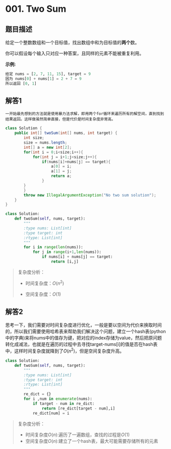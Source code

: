 # 001. Two Sum

## 题目描述

给定一个整数数组和一个目标值，找出数组中和为目标值的**两个**数。

你可以假设每个输入只对应一种答案，且同样的元素不能被重复利用。

**示例:**

```python
给定 nums = [2, 7, 11, 15], target = 9
因为 nums[0] + nums[1] = 2 + 7 = 9
所以返回 [0, 1]
```

## 解答1

 	一开始最先想到的方法就是使用暴力法求解，即用两个for循环来遍历所有的解空间，直到找到结果返回。这样做虽然简单直接，但是代价是时间复杂度非常高。

```java
class Solution {
    public int[] twoSum(int[] nums, int target) {
        int size;
        size = nums.length;
        int[] a = new int[2];
        for(int i = 0;i<size;i++){
            for(int j = i+1;j<size;j++){
                if(nums[i]+nums[j] == target){
                    a[0] = i;
                    a[1] = j;
                    return a;
                }
        }
        }
        throw new IllegalArgumentException("No two sum solution");
    }
}
```

```python
class Solution:
    def twoSum(self, nums, target):
        """
        :type nums: List[int]
        :type target: int
        :rtype: List[int]
        """
        for i in range(len(nums)):
            for j in range(i+1,len(nums)):
                if nums[i] + nums[j] == target:
                    return [i,j]
```



>复杂度分析：
>
>+ 时间复杂度：$O(n^2)$
>
>+ 空间复杂度：$O(1)$

## 解答2

​	思考一下，我们需要对时间复杂度进行优化，一般是要以空间为代价来换取时间的，所以我们需要使用哈希表来帮助我们解决这个问题，建立一个hash表(python中的字典)来将nums中的值存为键，把对应的index存储为value，然后把原问题转化成减法，也就是在遍历的过程中去寻找target-nums[i]的值是否在hash表中，这样时间复杂度就降到了$O(n^2)$，但是空间复杂度升高。

```python
class Solution:
    def twoSum(self, nums, target):  
        """
        :type nums: List[int]
        :type target: int
        :rtype: List[int]
        """
        re_dict = {}
        for i ,num in enumerate(nums):
            if target - num in re_dict:
                return [re_dict[target - num],i]
            re_dict[num] = i       
```



>复杂度分析：
>
>+ 时间复杂度$O(n)$:遍历了一遍数组，查找的过程是$O(1)$
>+ 空间复杂度$O(n)$:建立了一个hash表，最大可能需要存储所有的元素

>

